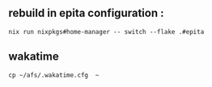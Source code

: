 ## rebuild in epita configuration :
```
nix run nixpkgs#home-manager -- switch --flake .#epita
```

## wakatime 
```
cp ~/afs/.wakatime.cfg  ~
```
